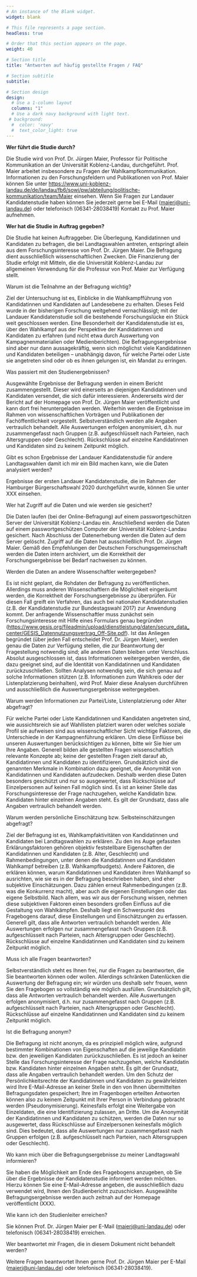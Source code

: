 ```yaml
---
# An instance of the Blank widget.
widget: blank

# This file represents a page section.
headless: true

# Order that this section appears on the page.
weight: 40

# Section title
title: "Antworten auf häufig gestellte Fragen / FAQ"

# Section subtitle
subtitle:

# Section design
design:
  # Use a 1-column layout
  columns: "1"
  # Use a dark navy background with light text.
 # background:
  #  color: 'navy'
  #  text_color_light: true
---
```


**Wer führt die Studie durch?**

Die Studie wird von Prof. Dr. Jürgen Maier, Professor für Politische Kommunikation an der Universität Koblenz-Landau, durchgeführt. Prof. Maier arbeitet insbesondere zu Fragen der Wahlkampfkommunikation. Informationen zu den Forschungsfeldern und Publikationen von Prof. Maier können Sie unter https://www.uni-koblenz-landau.de/de/landau/fb6/sowi/pw/abteilung/politische-kommunikation/team/Maier einsehen. Wenn Sie Fragen zur Landauer Kandidatenstudie haben können Sie jederzeit gerne bei E-Mail (maierj@uni-landau.de) oder telefonisch (06341-28038419) Kontakt zu Prof. Maier aufnehmen.

**Wer hat die Studie in Auftrag gegeben?**

Die Studie hat keinen Auftraggeber. Die Überlegung, Kandidatinnen und Kandidaten zu befragen, die bei Landtagswahlen antreten, entspringt allein aus dem Forschungsinteresse von Prof. Dr. Jürgen Maier. Die Befragung dient ausschließlich wissenschaftlichen Zwecken. Die Finanzierung der Studie erfolgt mit Mitteln, die die Universität Koblenz-Landau zur allgemeinen Verwendung für die Professur von Prof. Maier zur Verfügung stellt. 

Warum ist die Teilnahme an der Befragung wichtig?

Ziel der Untersuchung ist es, Einblicke in die Wahlkampfführung von Kandidatinnen und Kandidaten auf Landesebene zu erhalten. Dieses Feld wurde in der bisherigen Forschung weitgehend vernachlässigt; mit der Landauer Kandidatenstudie soll die bestehende Forschungslücke ein Stück weit geschlossen werden. Eine Besonderheit der Kandidatenstudie ist es, über den Wahlkampf aus der Perspektive der Kandidatinnen und Kandidaten zu erfahren (und nicht etwa durch Auswertung von Kampagnenmaterialien oder Medienberichten). Die Befragungsergebnisse sind aber nur dann aussagekräftig, wenn sich möglichst viele Kandidatinnen und Kandidaten beteiligen – unabhängig davon, für welche Partei oder Liste sie angetreten sind oder ob es ihnen gelungen ist, ein Mandat zu erringen.

Was passiert mit den Studienergebnissen?

Ausgewählte Ergebnisse der Befragung werden in einem Bericht zusammengestellt. Dieser wird einerseits an diejenigen Kandidatinnen und Kandidaten versendet, die sich dafür interessieren. Andererseits wird der Bericht auf der Homepage von Prof. Dr. Jürgen Maier veröffentlicht und kann dort frei heruntergeladen werden. Weiterhin werden die Ergebnisse im Rahmen von wissenschaftlichen Vorträgen und Publikationen der Fachöffentlichkeit vorgestellt. Selbstverständlich werden alle Angaben vertraulich behandelt. Alle Auswertungen erfolgen anonymisiert, d.h. nur zusammengefasst nach Gruppen (z.B. aufgeschlüsselt nach Parteien, nach Altersgruppen oder Geschlecht). Rückschlüsse auf einzelne Kandidatinnen und Kandidaten sind zu keinem Zeitpunkt möglich.

Gibt es schon Ergebnisse der Landauer Kandidatenstudie für andere Landtagswahlen damit ich mir ein Bild machen kann, wie die Daten analysiert werden?

Ergebnisse der ersten Landauer Kandidatenstudie, die im Rahmen der Hamburger Bürgerschaftswahl 2020 durchgeführt wurde, können Sie unter XXX einsehen. 

Wer hat Zugriff auf die Daten und wie werden sie gesichert?

Die Daten laufen (bei der Online-Befragung) auf einem passwortgeschützen Server der Universität Koblenz-Landau ein. Anschließend werden die Daten auf einem passwortgeschützen Computer der Universität Koblenz-Landau gesichert. Nach Abschluss der Datenerhebung werden die Daten auf dem Server gelöscht. Zugriff auf die Daten hat ausschließlich Prof. Dr. Jürgen Maier. Gemäß den Empfehlungen der Deutschen Forschungsgemeinschaft werden die Daten intern archiviert, um die Korrektheit der Forschungsergebnisse bei Bedarf nachweisen zu können.

Werden die Daten an andere Wissenschaftler weitergegeben?

Es ist nicht geplant, die Rohdaten der Befragung zu veröffentlichen. Allerdings muss anderen Wissenschaftlern die Möglichkeit eingeräumt werden, die Korrektheit der Forschungsergebnisse zu überprüfen. Für diesen Fall greift ein Verfahren, das auch bei nationalen Kandidatenstudien (z.B. der Kandidatenstudie zur Bundestagswahl 2017) zur Anwendung kommt. Der anfragende Wissenschaftler muss zunächst sein Forschungsinteresse mit Hilfe eines Formulars genau begründen (https://www.gesis.org/fileadmin/upload/dienstleistung/daten/secure_data_center/GESIS_Datennutzungsvertrag_Off-Site.pdf). Ist das Anliegen begründet (über jeden Fall entscheidet Prof. Dr. Jürgen Maier), werden genau die Daten zur Verfügung stellen, die zur Beantwortung der Fragestellung notwendig sind; alle anderen Daten bleiben unter Verschluss. Absolut ausgeschlossen ist, dass Informationen weitergegeben werden, die dazu geeignet sind, auf die Identität von Kandidatinnen und Kandidaten zurückzuschließen. Sollten Analysen notwendig sein, die sich genau auf solche Informationen stützen (z.B. Informationen zum Wahlkreis oder der Listenplatzierung beinhalten), wird Prof. Maier diese Analysen durchführen und ausschließlich die Auswertungsergebnisse weitergegeben.

Warum werden Informationen zur Partei/Liste, Listenplatzierung oder Alter abgefragt? 

Für welche Partei oder Liste Kandidatinnen und Kandidaten angetreten sind, wie aussichtsreich sie auf Wahllisten platziert waren oder welches soziale Profil sie aufweisen sind aus wissenschaftlicher Sicht wichtige Faktoren, die Unterschiede in der Kampagnenführung erklären. Um diese Einflüsse bei unseren Auswertungen berücksichtigen zu können, bitte wir Sie hier um Ihre Angaben. Generell bilden alle gestellten Fragen wissenschaftlich relevante Konzepte ab; keine der gestellten Fragen zielt darauf ab, Kandidatinnen und Kandidaten zu identifizieren. Grundsätzlich sind die genannten Merkmale in Kombination dazu geeignet, die Anonymität von Kandidatinnen und Kandidaten aufzudecken. Deshalb werden diese Daten besonders geschützt und nur so ausgewertet, dass Rückschlüsse auf Einzelpersonen auf keinen Fall möglich sind. Es ist an keiner Stelle das Forschungsinteresse der Frage nachzugehen, welche Kandidatin bzw. Kandidaten hinter einzelnen Angaben steht. Es gilt der Grundsatz, dass alle Angaben vertraulich behandelt werden. 

Warum werden persönliche Einschätzung bzw. Selbsteinschätzungen abgefragt? 

Ziel der Befragung ist es, Wahlkampfaktivitäten von Kandidatinnen und Kandidaten bei Landtagswahlen zu erklären. Zu den ins Auge gefassten Erklärungsfaktoren gehören objektiv feststellbare Eigenschaften der Kandidatinnen und Kandidaten (z.B. Alter, Geschlecht) und Rahmenbedingungen, unter denen die Kandidatinnen und Kandidaten Wahlkampf betreiben (z.B. Wahlkampfbudgets). Andere Faktoren, die erklären können, warum Kandidatinnen und Kandidaten ihren Wahlkampf so ausrichten, wie sie es in der Befragung beschrieben haben, sind eher subjektive Einschätzungen. Dazu zählen erneut Rahmenbedingungen (z.B. was die Konkurrenz macht), aber auch die eigenen Einstellungen oder das eigene Selbstbild. Nach allem, was wir aus der Forschung wissen, nehmen diese subjektiven Faktoren einen besonders großen Einfluss auf die Gestaltung von Wahlkämpfen. Deshalb liegt ein Schwerpunkt des Fragebogens darauf, diese Einstellungen und Einschätzungen zu erfassen. Generell gilt, dass alle Antworten vertraulich behandelt werden. Alle Auswertungen erfolgen nur zusammengefasst nach Gruppen (z.B. aufgeschlüsselt nach Parteien, nach Altersgruppen oder Geschlecht). Rückschlüsse auf einzelne Kandidatinnen und Kandidaten sind zu keinem Zeitpunkt möglich.

Muss ich alle Fragen beantworten? 

Selbstverständlich steht es Ihnen frei, nur die Fragen zu beantworten, die Sie beantworten können oder wollen. Allerdings schränken Datenlücken die Auswertung der Befragung ein; wir würden uns deshalb sehr freuen, wenn Sie den Fragebogen so vollständig wie möglich ausfüllen. Grundsätzlich gilt, dass alle Antworten vertraulich behandelt werden. Alle Auswertungen erfolgen anonymisiert, d.h. nur zusammengefasst nach Gruppen (z.B. aufgeschlüsselt nach Parteien, nach Altersgruppen oder Geschlecht). Rückschlüsse auf einzelne Kandidatinnen und Kandidaten sind zu keinem Zeitpunkt möglich.

Ist die Befragung anonym? 

Die Befragung ist nicht anonym, da es prinzipiell möglich wäre, aufgrund bestimmter Kombinationen von Eigenschaften auf die jeweilige Kandidatin bzw. den jeweiligen Kandidaten zurückzuschließen. Es ist jedoch an keiner Stelle das Forschungsinteresse der Frage nachzugehen, welche Kandidatin bzw. Kandidaten hinter einzelnen Angaben steht. Es gilt der Grundsatz, dass alle Angaben vertraulich behandelt werden. Um den Schutz der Persönlichkeitsrechte der Kandidatinnen und Kandidaten zu gewährleisten wird Ihre E-Mail-Adresse an keiner Stelle in den von Ihnen übermittelten Befragungsdaten gespeichert; Ihre im Fragenbogen erteilten Antworten können also zu keinem Zeitpunkt mit Ihrer Person in Verbindung gebracht werden (Pseudonymisierung). Keinesfalls erfolgt eine Weitergabe von Einzeldaten, die eine Identifizierung zulassen, an Dritte. Um die Anonymität der Kandidatinnen und Kandidaten zu schützen, werden die Daten nur so ausgewertet, dass Rückschlüsse auf Einzelpersonen keinesfalls möglich sind. Dies bedeutet, dass alle Auswertungen nur zusammengefasst nach Gruppen erfolgen (z.B. aufgeschlüsselt nach Parteien, nach Altersgruppen oder Geschlecht). 

Wo kann mich über die Befragungsergebnisse zu meiner Landtagswahl informieren?

Sie haben die Möglichkeit am Ende des Fragebogens anzugeben, ob Sie über die Ergebnisse der Kandidatenstudie informiert werden möchten. Hierzu können Sie eine E-Mail-Adresse angeben, die ausschließlich dazu verwendet wird, Ihnen den Studienbericht zuzuschicken. Ausgewählte Befragungsergebnisse werden auch zeitnah auf der Homepage veröffentlicht (XXX).

Wie kann ich den Studienleiter erreichen?

Sie können Prof. Dr. Jürgen Maier per E-Mail (maierj@uni-landau.de) oder telefonisch (06341-28038419) erreichen.

Wer beantwortet mir Fragen, die in diesem Dokument nicht behandelt werden?

Weitere Fragen beantwortet Ihnen gerne Prof. Dr. Jürgen Maier per E-Mail (maierj@uni-landau.de) oder telefonisch (06341-28038419).
